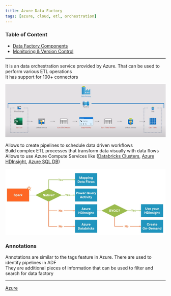 ```yaml
---
title: Azure Data Factory
tags: [azure, cloud, etl, orchestration]
---
```


### Table of Content

* [Data Factory Components](Data%20Factory%20Components.md)
* [Monitoring & Version Control](Monitoring%20&%20Version%20Control.md)

---

It is an data orchestration service provided by Azure. That can be used to perform various ETL operations  
It has support for 100+ connectors

![Azure Data Factory|800](../../images/azure-data-factory.png)

Allows to create pipelines to schedule data driven workflows  
Build complex ETL processes that transform data visually with data flows  
Allows to use Azure Compute Services like ([Databricks Clusters](../../../../Data%20Analytics/Databricks/Databricks%20Clusters.md), [Azure HDInsight](../../Azure%20Analytics%20Services/Azure%20HDInsight.md), [Azure SQL DB](../../Azure%20Database%20Services/Azure%20SQL%20DB/Azure%20SQL%20DB.md))

![Data Flow Decision Chart|550](../../images/data-flow-decission-chart.png)

### Annotations

Annotations are similar to the tags feature in Azure. There are used to identify pipelines in ADF  
They are additional pieces of information that can be used to filter and search for data factory

---

[Azure](../../Azure.md)